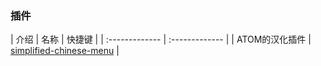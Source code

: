 
### 插件

| 介绍 | 名称 | 快捷键   |
| :------------- | :------------- |
| ATOM的汉化插件      | <a href="#simplified-chinese-menu">simplified-chinese-menu</a> |

